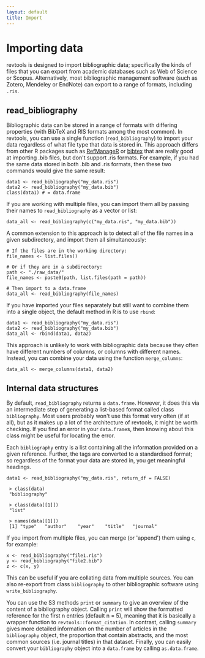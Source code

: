 ```yaml
---
layout: default
title: Import
---
```

# Importing data
revtools is designed to import bibliographic data; specifically the kinds of files that you can export from academic databases such as Web of Science or Scopus. Alternatively, most bibliographic management software (such as Zotero, Mendeley or EndNote) can export to a range of formats, including <code>.ris</code>.

## read_bibliography
Bibliographic data can be stored in a range of formats with differing properties (with BibTeX and RIS formats among the most common). In revtools, you can use a single function (<code>read_bibliography</code>) to import your data regardless of what file type that data is stored in. This approach differs from other R packages such as <a href="https://cran.r-project.org/package=RefManageR" target="_blank" rel="noopener">RefManageR</a> or <a href="https://cran.r-project.org/package=bibtex" target="_blank" rel="noopener">bibtex</a> that are really good at importing .bib files, but don't support .ris formats. For example, if you had the same data stored in both .bib and .ris formats, then these two commands would give the same result:

```
data1 <- read_bibliography("my_data.ris")
data2 <- read_bibliography("my_data.bib")
class(data1) # = data.frame
```

If you are working with multiple files, you can import them all by passing their names to <code>read_bibliography</code> as a vector or list:

```
data_all <- read_bibliography(c("my_data.ris", "my_data.bib"))
```

A common extension to this approach is to detect all of the file names in a given subdirectory, and import them all simultaneously:

```
# If the files are in the working directory:
file_names <- list.files()

# Or if they are in a subdirectory:
path <- "./raw_data/"
file_names <- paste0(path, list.files(path = path))

# Then import to a data.frame
data_all <- read_bibliography(file_names)
```

If you have imported your files separately but still want to combine them into a single object, the default method in R is to use <code>rbind</code>:

```
data1 <- read_bibliography("my_data.ris")
data2 <- read_bibliography("my_data.bib")
data_all <- rbind(data1, data2)
```

This approach is unlikely to work with bibliographic data because they often have different numbers of columns, or columns with different names. Instead, you can combine your data using the function <code>merge_columns</code>:
```
data_all <- merge_columns(data1, data2)
```

## Internal data structures
By default, <code>read_bibliography</code> returns a <code>data.frame</code>. However, it does this via an intermediate step of generating a list-based format called class <code>bibliography</code>. Most users probably won't use this format very often (if at all), but as it makes up a lot of the architecture of revtools, it might be worth checking. If you find an error in your <code>data.frame</code>s, then knowing about this class might be useful for locating the error.

Each <code>bibliography</code> entry is a list containing all the information provided on a given reference. Further, the tags are converted to a standardised format; so regardless of the format your data are stored in, you get meaningful headings.

```
data1 <- read_bibliography("my_data.ris", return_df = FALSE)

 > class(data)
 "bibliography"

 > class(data[[1]])
 "list"

 > names(data[[1]])
 [1] "type"   "author"    "year"    "title"   "journal"
```

If you import from multiple files, you can merge (or 'append') them using <code>c</code>, for example:
```
x <- read_bibliography("file1.ris")
y <- read_bibliography("file2.bib")
z <- c(x, y)
```
This can be useful if you are collating data from multiple sources. You can also re-export from class <code>bibliography</code> to other bibliographic software using <code>write_bibliography</code>.

You can use the S3 methods <code>print</code> or <code>summary</code> to give an overview of the content of a bibliography object. Calling <code>print</code> will show the formatted reference for the first n entries (default n = 5), meaning that it is basically a wrapper function to <code>revtools::format_citation</code>. In contrast, calling <code>summary</code> gives more detailed information on the number of articles in the <code>bibliography</code> object, the proportion that contain abstracts, and the most common sources (i.e. journal titles) in that dataset. Finally, you can easily convert your <code>bibliography</code> object into a <code>data.frame</code> by calling <code>as.data.frame</code>.